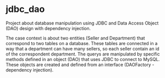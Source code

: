 # jdbc_dao

Project about database manipulation using JDBC and Data Access Object (DAO) design with dependency injection. 

The case context is about two entities (Seller and Department) that correspond to two tables on a database. These
tables are connected in a way that a department can have many sellers, so each seller contain an id of the correspondent
department. The querys are manipulated by specific methods defined in an object (DAO) that uses JDBC to connect to MySQL.
These objects are created and defined from an interface (DAOFactory - dependency injection).

